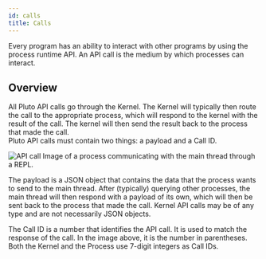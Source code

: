 ```yaml
---
id: calls
title: Calls
---
```


Every program has an ability to interact with other programs by using the process runtime API. An API call is the medium by which processes can interact.

## Overview
All Pluto API calls go through the Kernel. The Kernel will typically then route the call to the appropriate process, which will respond to the kernel with the result of the call. The kernel will then send the result back to the process that made the call.  
Pluto API calls must contain two things: a payload and a Call ID.  

![API call](/assets/call-1.png) Image of a process communicating with the main thread through a REPL.

The payload is a JSON object that contains the data that the process wants to send to the main thread.
After (typically) querying other processes, the main thread will then respond with a payload of its own, which will then be sent back to the process that made the call.
Kernel API calls may be of any type and are not necessarily JSON objects.  

The Call ID is a number that identifies the API call. It is used to match the response of the call. In the image above, it is the number in parentheses.  
Both the Kernel and the Process use 7-digit integers as Call IDs. 